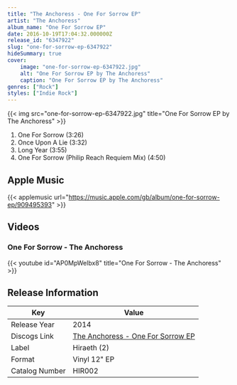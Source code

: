 ```yaml
---
title: "The Anchoress - One For Sorrow EP"
artist: "The Anchoress"
album_name: "One For Sorrow EP"
date: 2016-10-19T17:04:32.000000Z
release_id: "6347922"
slug: "one-for-sorrow-ep-6347922"
hideSummary: true
cover:
    image: "one-for-sorrow-ep-6347922.jpg"
    alt: "One For Sorrow EP by The Anchoress"
    caption: "One For Sorrow EP by The Anchoress"
genres: ["Rock"]
styles: ["Indie Rock"]
---
```


{{< img src="one-for-sorrow-ep-6347922.jpg" title="One For Sorrow EP by The Anchoress" >}}

<!-- section break -->

1. One For Sorrow (3:26)
2. Once Upon A Lie (3:32)
3. Long Year (3:55)
4. One For Sorrow (Philip Reach Requiem Mix) (4:50)

<!-- section break -->




## Apple Music
{{< applemusic url="https://music.apple.com/gb/album/one-for-sorrow-ep/909495393" >}}





## Videos
### One For Sorrow - The Anchoress
{{< youtube id="AP0MpWelbx8" title="One For Sorrow - The Anchoress" >}}<br>



## Release Information
|  Key           | Value                                                |
| ---------------| ---------------------------------------------------- |
| Release Year   | 2014                                   |
| Discogs Link   | [The Anchoress - One For Sorrow EP](https://www.discogs.com/release/6347922-The-Anchoress-One-For-Sorrow-EP) |
| Label          | Hiraeth (2) |
| Format         | Vinyl 12" EP |
| Catalog Number | HIR002 |

